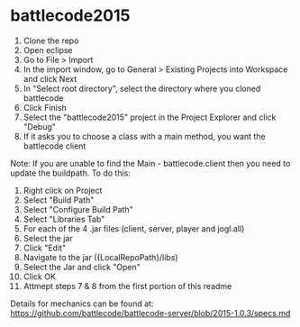 # battlecode2015
1.    Clone the repo
2.    Open eclipse
3.    Go to File > Import
4.    In the import window, go to General > Existing Projects into Workspace and click Next
5.    In "Select root directory", select the directory where you cloned battlecode
6.    Click Finish
7.    Select the "battlecode2015" project in the Project Explorer and click "Debug"
8.    If it asks you to choose a class with a main method, you want the battlecode client

Note: If you are unable to find the Main - battlecode.client then you need to update the buildpath. To do this:

1. Right click on Project
2. Select "Build Path"
3. Select "Configure Build Path"
4. Select "Libraries Tab"
5. For each of the 4 .jar files (client, server, player and jogl.all)
  1. Select the jar
  2. Click "Edit"
  3. Navigate to the jar ({LocalRepoPath}/libs)
  4. Select the Jar and click "Open"
6. Click OK
7. Attmept steps 7 & 8 from the first portion of this readme


Details for mechanics can be found at: https://github.com/battlecode/battlecode-server/blob/2015-1.0.3/specs.md
